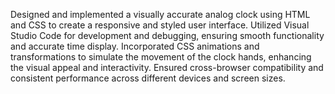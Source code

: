 <p>Designed and implemented a visually accurate analog clock using HTML and CSS to create a responsive and styled user interface.
Utilized Visual Studio Code for development and debugging, ensuring smooth functionality and accurate time display.
Incorporated CSS animations and transformations to simulate the movement of the clock hands, enhancing the visual appeal and interactivity.
Ensured cross-browser compatibility and consistent performance across different devices and screen sizes.</p>

